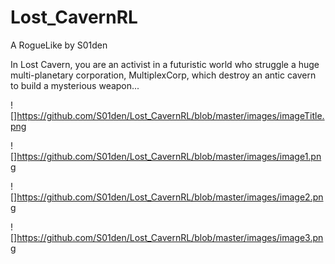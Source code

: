 # Lost_CavernRL
A RogueLike by S01den

In Lost Cavern, you are an activist in a futuristic world who struggle a huge multi-planetary corporation, MultiplexCorp, which destroy an antic cavern to build a mysterious weapon...

![]https://github.com/S01den/Lost_CavernRL/blob/master/images/imageTitle.png

![]https://github.com/S01den/Lost_CavernRL/blob/master/images/image1.png

![]https://github.com/S01den/Lost_CavernRL/blob/master/images/image2.png

![]https://github.com/S01den/Lost_CavernRL/blob/master/images/image3.png

